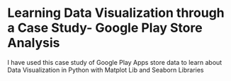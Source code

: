 # Learning Data Visualization through a Case Study- Google Play Store Analysis
I have used this case study of Google Play Apps store data to learn about Data Visualization in Python with Matplot Lib and Seaborn Libraries

